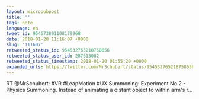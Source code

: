 ```yaml
---
layout: micropubpost
title: ''
tags: note
language: en
tweet_id: 954673891108179968
date: 2018-01-20 11:16:07 +0000
slug: '111607'
retweeted_status_id: 954532765218758656
retweeted_status_user_id: 287613082
retweeted_status_timestamp: 2018-01-20 01:55:20 +0000
expanded_urls: https://twitter.com/MrSchubert/status/954532765218758656/photo/1
---
```

RT @MrSchubert: #VR #LeapMotion #UX Summoning: Experiment No.2 - Physics Summoning. Instead of animating a distant object to within arm's r…
